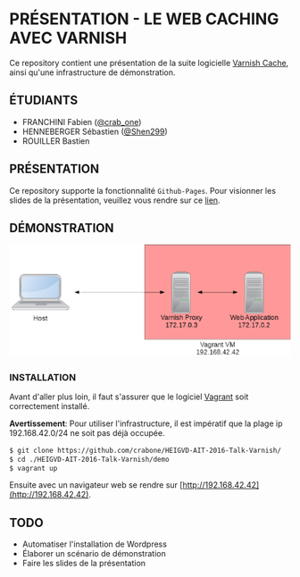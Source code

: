 # PRÉSENTATION - LE WEB CACHING AVEC VARNISH

Ce repository contient une présentation de la suite logicielle
[Varnish Cache](https://varnish-cache.org), ainsi qu'une infrastructure de
démonstration.

## ÉTUDIANTS

* FRANCHINI Fabien ([@crab_one](https://twitter.com/crab_one))
* HENNEBERGER Sébastien ([@Shen299](https://twitter.com/Shen299))
* ROUILLER Bastien

## PRÉSENTATION

Ce repository supporte la fonctionnalité `Github-Pages`. Pour visionner les
slides de la présentation, veuillez vous rendre sur ce 
[lien](https://crabone.github.io/HEIGVD-AIT-2016-Talk-Varnish). 

## DÉMONSTRATION

![Infrastructure](assets/images/infrastructure.png)

### INSTALLATION

Avant d'aller plus loin, il faut s'assurer que le logiciel
[Vagrant](https://www.vagrantup.com/downloads.html) soit correctement installé.

**Avertissement**: Pour utiliser l'infrastructure, il est impératif que la
plage ip 192.168.42.0/24 ne soit pas déjà occupée.

```
$ git clone https://github.com/crabone/HEIGVD-AIT-2016-Talk-Varnish/
$ cd ./HEIGVD-AIT-2016-Talk-Varnish/demo
$ vagrant up
```

Ensuite avec un navigateur web se rendre sur
[http://192.168.42.42](http://192.168.42.42).

## TODO

* Automatiser l'installation de Wordpress
* Élaborer un scénario de démonstration
* Faire les slides de la présentation
